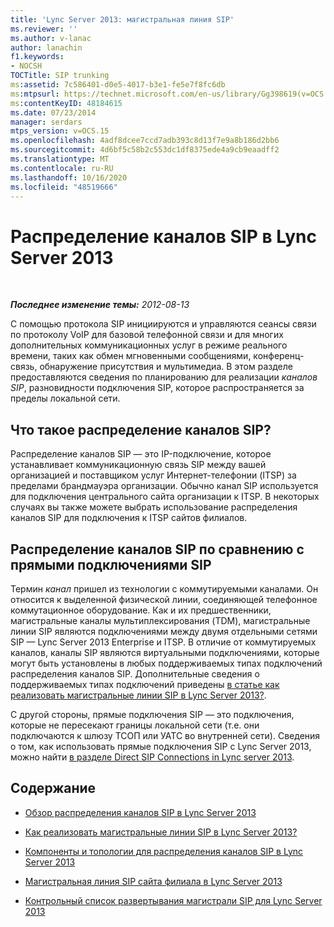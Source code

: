 ```yaml
---
title: 'Lync Server 2013: магистральная линия SIP'
ms.reviewer: ''
ms.author: v-lanac
author: lanachin
f1.keywords:
- NOCSH
TOCTitle: SIP trunking
ms:assetid: 7c586401-d0e5-4017-b3e1-fe5e7f8fc6db
ms:mtpsurl: https://technet.microsoft.com/en-us/library/Gg398619(v=OCS.15)
ms:contentKeyID: 48184615
ms.date: 07/23/2014
manager: serdars
mtps_version: v=OCS.15
ms.openlocfilehash: 4adf8dcee7ccd7adb393c8d13f7e9a8b186d2bb6
ms.sourcegitcommit: 4d6bf5c58b2c553dc1df8375ede4a9cb9eaadff2
ms.translationtype: MT
ms.contentlocale: ru-RU
ms.lasthandoff: 10/16/2020
ms.locfileid: "48519666"
---
```

# <a name="sip-trunking-in-lync-server-2013"></a>Распределение каналов SIP в Lync Server 2013

<div data-xmlns="http://www.w3.org/1999/xhtml">

<div class="topic" data-xmlns="http://www.w3.org/1999/xhtml" data-msxsl="urn:schemas-microsoft-com:xslt" data-cs="https://msdn.microsoft.com/">

<div data-asp="https://msdn2.microsoft.com/asp">



</div>

<div id="mainSection">

<div id="mainBody">

<span> </span>

_**Последнее изменение темы:** 2012-08-13_

С помощью протокола SIP инициируются и управляются сеансы связи по протоколу VoIP для базовой телефонной связи и для многих дополнительных коммуникационных услуг в режиме реального времени, таких как обмен мгновенными сообщениями, конференц-связь, обнаружение присутствия и мультимедиа. В этом разделе предоставляются сведения по планированию для реализации *каналов SIP*, разновидности подключения SIP, которое распространяется за пределы локальной сети.

<div>

## <a name="what-is-sip-trunking"></a>Что такое распределение каналов SIP?

Распределение каналов SIP — это IP-подключение, которое устанавливает коммуникационную связь SIP между вашей организацией и поставщиком услуг Интернет-телефонии (ITSP) за пределами брандмауэра организации. Обычно канал SIP используется для подключения центрального сайта организации к ITSP. В некоторых случаях вы также можете выбрать использование распределения каналов SIP для подключения к ITSP сайтов филиалов.

<div>

## <a name="sip-trunks-vs-direct-sip-connections"></a>Распределение каналов SIP по сравнению с прямыми подключениями SIP

Термин *канал* пришел из технологии с коммутируемыми каналами. Он относится к выделенной физической линии, соединяющей телефонное коммутационное оборудование. Как и их предшественники, магистральные каналы мультиплексирования (TDM), магистральные линии SIP являются подключениями между двумя отдельными сетями SIP — Lync Server 2013 Enterprise и ITSP. В отличие от коммутируемых каналов, каналы SIP являются виртуальными подключениями, которые могут быть установлены в любых поддерживаемых типах подключений распределения каналов SIP. Дополнительные сведения о поддерживаемых типах подключений приведены [в статье как реализовать магистральные линии SIP в Lync Server 2013?](lync-server-2013-how-do-i-implement-sip-trunking.md).

С другой стороны, прямые подключения SIP — это подключения, которые не пересекают границы локальной сети (т.е. они подключаются к шлюзу ТСОП или УАТС во внутренней сети). Сведения о том, как использовать прямые подключения SIP с Lync Server 2013, можно найти [в разделе Direct SIP Connections in Lync server 2013](lync-server-2013-direct-sip-connections.md).

</div>

</div>

<div>

## <a name="in-this-section"></a>Содержание

  - [Обзор распределения каналов SIP в Lync Server 2013](lync-server-2013-overview-of-sip-trunking.md)

  - [Как реализовать магистральные линии SIP в Lync Server 2013?](lync-server-2013-how-do-i-implement-sip-trunking.md)

  - [Компоненты и топологии для распределения каналов SIP в Lync Server 2013](lync-server-2013-components-and-topologies-for-sip-trunking.md)

  - [Магистральная линия SIP сайта филиала в Lync Server 2013](lync-server-2013-branch-site-sip-trunking.md)

  - [Контрольный список развертывания магистрали SIP для Lync Server 2013](lync-server-2013-sip-trunk-deployment-checklist.md)

</div>

</div>

<span> </span>

</div>

</div>

</div>

